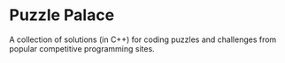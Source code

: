# Puzzle Palace
A collection of solutions (in C++) for coding puzzles and challenges from popular competitive programming sites.
